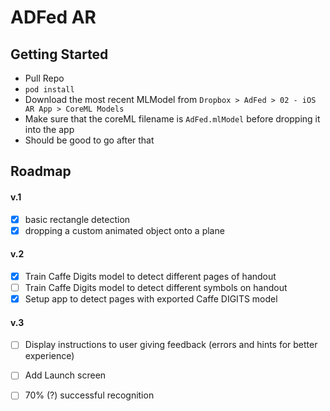 # ADFed AR

## Getting Started
- Pull Repo
- `pod install`
- Download the most recent MLModel from `Dropbox > AdFed > 02 - iOS AR App > CoreML Models`
- Make sure that the coreML filename is `AdFed.mlModel` before dropping it into the app
- Should be good to go after that

## Roadmap

#### v.1
- [x] basic rectangle detection
- [x] dropping a custom animated object onto a plane

#### v.2
- [x] Train Caffe Digits model to detect different pages of handout
- [ ] Train Caffe Digits model to detect different symbols on handout
- [x] Setup app to detect pages with exported Caffe DIGITS model

#### v.3
- [ ] Display instructions to user giving feedback (errors and hints for better experience)
- [ ] Add Launch screen
- [ ] 70% (?) successful recognition
 
